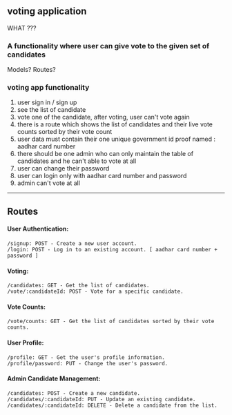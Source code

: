 ## voting application
WHAT ???
### A functionality where user can give vote to the given set of candidates


Models?
Routes?

### voting app functionality

1. user sign in / sign up
2. see the list of candidate
3. vote one of the candidate, after voting, user can't vote again
4. there is a route which shows the list of candidates and their live vote counts sorted by their vote count
5. user data must contain their one unique government id proof named : aadhar card number
6. there should be one admin who can only maintain the table of candidates and he can't able to vote at all
7. user can change their password
8. user can login only with aadhar card number and password
9. admin can't vote at all


----------------------------------------------------------------

## Routes

#### User Authentication:
    /signup: POST - Create a new user account.
    /login: POST - Log in to an existing account. [ aadhar card number + password ]

#### Voting:
    /candidates: GET - Get the list of candidates.
    /vote/:candidateId: POST - Vote for a specific candidate.

#### Vote Counts:
    /vote/counts: GET - Get the list of candidates sorted by their vote counts.

#### User Profile:
    /profile: GET - Get the user's profile information.
    /profile/password: PUT - Change the user's password.

#### Admin Candidate Management:
    /candidates: POST - Create a new candidate.
    /candidates/:candidateId: PUT - Update an existing candidate.
    /candidates/:candidateId: DELETE - Delete a candidate from the list.
